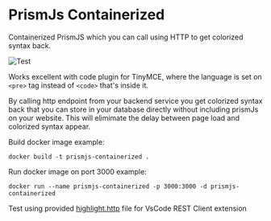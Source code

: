 # PrismJs Containerized
Containerized PrismJS which you can call using HTTP to get colorized syntax back.

![Test](https://github.com/sikora507/PrismJsContainerized/actions/workflows/test.yaml/badge.svg)

Works excellent with code plugin for TinyMCE, where the language is set on `<pre>` tag instead of `<code>` that's inside it.

By calling http endpoint from your backend service you get colorized syntax back that you can store in your database directly without including prismJs on your website. This will elimimate the delay between page load and colorized syntax appear.

Build docker image example:
```
docker build -t prismjs-containerized .
```

Run docker image on port 3000 example:
```
docker run --name prismjs-containerized -p 3000:3000 -d prismjs-containerized
```

Test using provided [highlight.http](./highlight.http) file for VsCode REST Client extension

